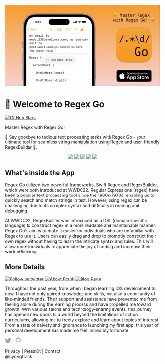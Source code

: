 <!--
 * @Author: Frank Chu
 * @Date: 2023-04-27 09:36:19
 * @LastEditors: Frank Chu
 * @LastEditTime: 2023-05-02 21:32:18
 * @FilePath: /wwdc23/README.md
 * @Description: 
 * 
 * Copyright (c) 2023 by ${git_name}, All Rights Reserved. 
-->
[![cover image](./images/cover.jpg)](https://apps.apple.com/app/regex-go/id6447801504)

# 👋 Welcome to Regex Go

[![GitHub Stars](https://img.shields.io/github/stars/yongfrank/RegexGo.svg?style=social)](https://github.com/yongfrank/RegexGo)

Master Regex with Regex Go!

🤗 Say goodbye to tedious text processing tasks with Regex Go - your ultimate tool for seamless string manipulation using Regex and user-friendly RegexBuilder 🤩.

<!--more-->
<!-- Markdownlint-disable MD033 -->
<div align=center>
  <image src="./images/1.jpg" width="200"></image>
  <image src="./images/2.jpg" width="200"></image>
  <image src="./images/3.jpg" width="200"></image>
  <image src="./images/4.jpg" width="200"></image>
  <image src="./images/5.jpg" width="200"></image>
</div>


## What's inside the App

Regex Go utilized two powerful frameworks, Swift Regex and RegexBuilder, which were both introduced at WWDC22. Regular Expressions (regex) have been a popular text processing tool since the 1960s-1970s, enabling us to quickly search and match strings in text. However, using regex can be challenging due to its complex syntax and difficulty in reading and debugging.

At WWDC22, RegexBuilder was introduced as a DSL (domain-specific language) to construct regex in a more readable and maintainable manner. Regex Go's aim is to make it easier for individuals who are unfamiliar with Regex to use it. Users can easily drag and drop to promptly construct their own regex without having to learn the intricate syntax and rules. This will allow more individuals to appreciate the joy of coding and increase their work efficiency.

## More Details

[![Follow on twitter](https://img.shields.io/twitter/follow/cyongfrank)](https://twitter.com/intent/follow?screen_name=cyongfrank)
[![About Frank](https://img.shields.io/badge/Find_More_Project-yongfrank.github.io/about-9ef)](https://yongfrank.github.io/about)
[![Blog Page](https://img.shields.io/badge/Blog_Page-yongfrank.github.io-success)](https://yongfrank.github.io/)

Throughout the past year, from when I began learning iOS development to now, I have not only gained knowledge and skills, but also a community of like-minded friends. Their support and assistance have prevented me from feeling alone during the learning process and have propelled me toward growth. With various salons and technology-sharing events, this journey has opened new doors to a world beyond the limitations of school curriculums, allowing me to freely explore and learn about topics of interest. From a state of naivety and ignorance to launching my first app, this year of personal development has made me feel incredibly fortunate.

<p valign="center">
  <!-- <a href="https://chat.nuxt.dev"><img width="20px" src="./images/discord.svg" alt="Discord"></a>&nbsp;&nbsp; -->
  <a href="https://twitter.com/cyongfrank"><img width="20px" src="./images/twitter.svg" alt="Twitter"></a>&nbsp;&nbsp;
  <a href="https://github.com/yongfrank"><img width="20px" src="./images/github.svg" alt="GitHub"></a>
</p>

<div class="links">
    <a href="https://yongfrank.github.io/regex-go/privacy-policy/" title="privacy" class="links__item" style="text-decoration: none;">Privacy</a>
    |
    <a href="https://www.dropbox.com/sh/k43u1bkqd4lsrnc/AABQvkI5rkY8keLz2yAwj6Lta?dl=0" title="PressKit at Dropbox" class="links__item" style="text-decoration: none;">PressKit</a>
    |
    <a href="mailto:yongfrank@outlook.com" title="Mail" class="links__item" style="text-decoration: none;">Contact</a>
    <br>
    <a href="https://twitter.com/cyongfrank" title="Twitter at @cyongfrank" class="links__item" style="text-decoration: none;">@cyongfrank</a>
</div>
